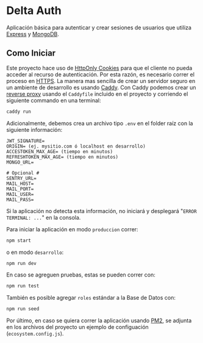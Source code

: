 # Delta Auth

Aplicación básica para autenticar y crear sesiones de usuarios que utiliza [Express](https://expressjs.com/) y [MongoDB](https://www.mongodb.com/).

## Como Iniciar

Este proyecto hace uso de [HttpOnly Cookies](https://www.cookiepro.com/knowledge/httponly-cookie/) para que el cliente no pueda acceder al recurso de autenticación. Por esta razón, es necesario correr el proceso en [HTTPS](https://www.cloudflare.com/learning/ssl/what-is-https/). La manera mas sencilla de crear un servidor seguro en un ambiente de desarrollo es usando [Caddy](https://caddyserver.com/docs/getting-started). Con Caddy podemos crear un [reverse proxy](https://caddyserver.com/docs/quick-starts/reverse-proxy) usando el `Caddyfile` incluido en el proyecto y corriendo el siguiente commando en una terminal:

```bash
caddy run
```

Adicionalmente, debemos crea un archivo tipo `.env` en el folder raíz con la siguiente información:

```text
JWT_SIGNATURE=
ORIGIN= (ej. mysitio.com ó localhost en desarrollo)
ACCESTOKEN_MAX_AGE= (tiempo en minutos)
REFRESHTOKEN_MAX_AGE= (tiempo en minutos)
MONGO_URL=

# Opcional #
SENTRY_URL=
MAIL_HOST=
MAIL_PORT=
MAIL_USER=
MAIL_PASS=
```

Si la aplicación no detecta esta información, no iniciará y desplegará "`ERROR TERMINAL: ...`" en la consola.

Para iniciar la aplicación en modo `produccion` correr:

```bash
npm start
```

o en modo `desarrollo`:

```bash
npm run dev
```

En caso se agreguen pruebas, estas se pueden correr con:

```bash
npm run test
```

También es posible agregar `roles` estándar a la Base de Datos con:

```bash
npm run seed
```

Por último, en caso se quiera correr la aplicación usando [PM2](https://pm2.keymetrics.io/docs/usage/quick-start/), se adjunta en los archivos del proyecto un ejemplo de configuación (`ecosystem.config.js`).
